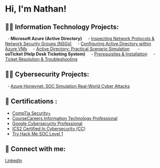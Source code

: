 <h1>Hi, I'm Nathan! 

<h2>👨‍💻 Information Technology Projects:</h2>

  - __Microsoft Azure (Active Directory)__
    - [Inspecting Network Protocols & Network Security Groups (NSGs)](https://github.com/tranxjason/azure-network-protocols)
    - [Configuring Active Directory within Azure VMs](https://github.com/tranxjason/active-directory-configurations)
    - [Active Directory: Practical Scenario Simulation](https://github.com/tranxjason/active-directory-scenario)
   
  - __osTicket (Help Desk Ticketing System)__
    - [Prerequisites & Installation](https://github.com/tranxjason/osTicket-install)
    - [Ticket Resolution & Troubleshooting](https://github.com/tranxjason/osTicket-scenario)     

<h2>👨‍💻 Cybersecurity Projects:</h2>

  - [Azure Honeynet: SOC Simulation Real-World Cyber Attacks](https://github.com/tranxjason/Azure-Honeynet-Lab)

<h2>📄 Certifications :</h2>

 - [CompTia Security+](https://github.com/tranxjason/Azure/blob/main/CompTIA%20Security%2B%20ce%20certificate.pdf)
 - [CourseCareers Information Technology Professional](https://github.com/tranxjason/Azure/blob/main/CourseCareersCertificate%20.pdf)
 - [Google Cybersecurity Professional](https://github.com/tranxjason/Azure/blob/1976c806d88f40bc1c4318a2a5346353cfb4e6ad/Google%20Cybersecurity%20Certificate.pdf)
 - [ICS2 Certified In Cybersecurity (CC)](https://github.com/tranxjason/Azure/blob/8ad0c26eeba7be0b86243927e5f2410dd45127d9/ISC2%20Certified%20In%20Cybersecurity%20(CC).pdf)
 - [Try Hack Me SOC Level 1](https://github.com/tranxjason/Azure/blob/27a8087738e823e9f670c71d8c70c682549a8989/Try%20Hack%20Me%20SOC%20Level%201%20Certification.pdf)

<h2> 🤳 Connect with me:</h2>

[LinkedIn](https://www.linkedin.com/in/tranxjason/)

<!--
**joshmadakor1/joshmadakor1** is a ✨ _special_ ✨ repository because its `README.md` (this file) appears on your GitHub profile.

Here are some ideas to get you started:

- 🔭 I’m currently working on ...
- 🌱 I’m currently learning ...
- 👯 I’m looking to collaborate on ...
- 🤔 I’m looking for help with .![CourseCareersCertificate](https://github.com/user-attachments/assets/e882d1dc-7852-4c14-a300-2922e0e1cc6c)
..
- 💬 Ask me about ...
- 📫 How to reach me: ![CourseCareersCertificate](https://github.com/user-attachments/assets/2fbc0227-1db3-41d9-8b0e-7a06f81f0d99)
...
- 😄 Pronouns: ...
- ⚡ Fun fact: ...
--><!--
**TadesseNate/TadesseNate** is a ✨ _special_ ✨ repository because its `README.md` (this file) appears on your GitHub profile.

Here are some ideas to get you started:

- 🔭 I’m currently working on ...
- 🌱 I’m currently learning ...
- 👯 I’m looking to collaborate on ...
- 🤔 I’m looking for help with ...
- 💬 Ask me about ...
- 📫 How to reach me: ...
- 😄 Pronouns: ...
- ⚡ Fun fact: ...
-->
